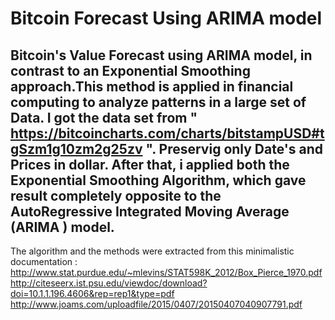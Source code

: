 Bitcoin Forecast Using ARIMA model
===
Bitcoin's Value Forecast using ARIMA model, in contrast to an Exponential Smoothing approach.This method is applied in financial computing to analyze patterns in a large set of Data. I got the data set from " https://bitcoincharts.com/charts/bitstampUSD#tgSzm1g10zm2g25zv ". Preservig only Date's and Prices in dollar. After that, i applied both the Exponential Smoothing Algorithm, which gave result completely opposite to the AutoRegressive Integrated Moving Average (ARIMA ) model. 
---
The algorithm and the methods were extracted from this minimalistic documentation : 
http://www.stat.purdue.edu/~mlevins/STAT598K_2012/Box_Pierce_1970.pdf
http://citeseerx.ist.psu.edu/viewdoc/download?doi=10.1.1.196.4606&rep=rep1&type=pdf
http://www.joams.com/uploadfile/2015/0407/20150407040907791.pdf
